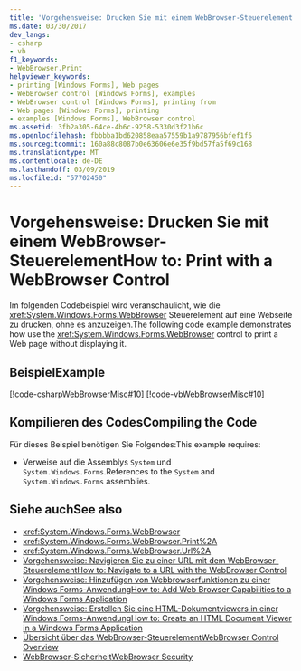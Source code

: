 ```yaml
---
title: 'Vorgehensweise: Drucken Sie mit einem WebBrowser-Steuerelement'
ms.date: 03/30/2017
dev_langs:
- csharp
- vb
f1_keywords:
- WebBrowser.Print
helpviewer_keywords:
- printing [Windows Forms], Web pages
- WebBrowser control [Windows Forms], examples
- WebBrowser control [Windows Forms], printing from
- Web pages [Windows Forms], printing
- examples [Windows Forms], WebBrowser control
ms.assetid: 3fb2a305-64ce-4b6c-9258-5330d3f21b6c
ms.openlocfilehash: fbbbba1bd620858eaa57559b1a9787956bfef1f5
ms.sourcegitcommit: 160a88c8087b0e63606e6e35f9bd57fa5f69c168
ms.translationtype: MT
ms.contentlocale: de-DE
ms.lasthandoff: 03/09/2019
ms.locfileid: "57702450"
---
```

# <a name="how-to-print-with-a-webbrowser-control"></a><span data-ttu-id="7e45b-102">Vorgehensweise: Drucken Sie mit einem WebBrowser-Steuerelement</span><span class="sxs-lookup"><span data-stu-id="7e45b-102">How to: Print with a WebBrowser Control</span></span>
<span data-ttu-id="7e45b-103">Im folgenden Codebeispiel wird veranschaulicht, wie die <xref:System.Windows.Forms.WebBrowser> Steuerelement auf eine Webseite zu drucken, ohne es anzuzeigen.</span><span class="sxs-lookup"><span data-stu-id="7e45b-103">The following code example demonstrates how use the <xref:System.Windows.Forms.WebBrowser> control to print a Web page without displaying it.</span></span>  
  
## <a name="example"></a><span data-ttu-id="7e45b-104">Beispiel</span><span class="sxs-lookup"><span data-stu-id="7e45b-104">Example</span></span>  
 [!code-csharp[WebBrowserMisc#10](~/samples/snippets/csharp/VS_Snippets_Winforms/WebBrowserMisc/CS/WebBrowserMisc.cs#10)]
 [!code-vb[WebBrowserMisc#10](~/samples/snippets/visualbasic/VS_Snippets_Winforms/WebBrowserMisc/vb/WebBrowserMisc.vb#10)]  
  
## <a name="compiling-the-code"></a><span data-ttu-id="7e45b-105">Kompilieren des Codes</span><span class="sxs-lookup"><span data-stu-id="7e45b-105">Compiling the Code</span></span>  
 <span data-ttu-id="7e45b-106">Für dieses Beispiel benötigen Sie Folgendes:</span><span class="sxs-lookup"><span data-stu-id="7e45b-106">This example requires:</span></span>  
  
-   <span data-ttu-id="7e45b-107">Verweise auf die Assemblys `System` und `System.Windows.Forms`.</span><span class="sxs-lookup"><span data-stu-id="7e45b-107">References to the `System` and `System.Windows.Forms` assemblies.</span></span>  
  
## <a name="see-also"></a><span data-ttu-id="7e45b-108">Siehe auch</span><span class="sxs-lookup"><span data-stu-id="7e45b-108">See also</span></span>
- <xref:System.Windows.Forms.WebBrowser>
- <xref:System.Windows.Forms.WebBrowser.Print%2A>
- <xref:System.Windows.Forms.WebBrowser.Url%2A>
- [<span data-ttu-id="7e45b-109">Vorgehensweise: Navigieren Sie zu einer URL mit dem WebBrowser-Steuerelement</span><span class="sxs-lookup"><span data-stu-id="7e45b-109">How to: Navigate to a URL with the WebBrowser Control</span></span>](how-to-navigate-to-a-url-with-the-webbrowser-control.md)
- [<span data-ttu-id="7e45b-110">Vorgehensweise: Hinzufügen von Webbrowserfunktionen zu einer Windows Forms-Anwendung</span><span class="sxs-lookup"><span data-stu-id="7e45b-110">How to: Add Web Browser Capabilities to a Windows Forms Application</span></span>](how-to-add-web-browser-capabilities-to-a-windows-forms-application.md)
- [<span data-ttu-id="7e45b-111">Vorgehensweise: Erstellen Sie eine HTML-Dokumentviewers in einer Windows Forms-Anwendung</span><span class="sxs-lookup"><span data-stu-id="7e45b-111">How to: Create an HTML Document Viewer in a Windows Forms Application</span></span>](how-to-create-an-html-document-viewer-in-a-windows-forms-application.md)
- [<span data-ttu-id="7e45b-112">Übersicht über das WebBrowser-Steuerelement</span><span class="sxs-lookup"><span data-stu-id="7e45b-112">WebBrowser Control Overview</span></span>](webbrowser-control-overview.md)
- [<span data-ttu-id="7e45b-113">WebBrowser-Sicherheit</span><span class="sxs-lookup"><span data-stu-id="7e45b-113">WebBrowser Security</span></span>](webbrowser-security.md)

